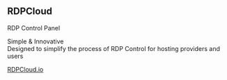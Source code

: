 ## RDPCloud
RDP Control Panel

Simple & Innovative  
Designed to simplify the process of RDP Control for hosting providers and users

[RDPCloud.io](https://rdpcloud.io)
